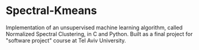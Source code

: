 # Spectral-Kmeans
Implementation of an unsupervised machine learning algorithm, called Normalized Spectral Clustering, in C and Python.
Built as a final project for "software project" course at Tel Aviv University.
